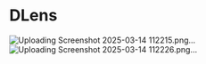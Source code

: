 # DLens

![Uploading Screenshot 2025-03-14 112215.png…]()
![Uploading Screenshot 2025-03-14 112226.png…]()
